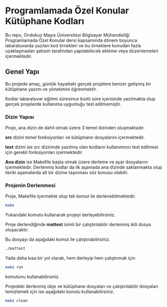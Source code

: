 # Programlamada Özel Konular Kütüphane Kodları

Bu repo, Ondokuz Mayıs Üniversitesi Bilgisayar Mühendisliği Programlamada Özel
Konular dersi kapsamında dönem boyunca labaratuvarda yazılan kod örnekleri ve
bu örneklere konudan fazla uzaklaşmadan şahsım tarafından yapılabilecek ekleme
veya düzenlemeleri içermektedir.

## Genel Yapı

Bu projede amaç, günlük hayattaki gerçek projelere benzer gelişmiş bir
kütüphane yazımı ve yönetimini öğrenmektir.

Kodlar labaratuvar eğitimi süresince kısıtlı süre içerisinde yazılmakta olup
gerçek projelerde kullanıma uygunluğu test edilmemiştir.

### Dizin Yapısı

Proje, ana dizin de dahil olmak üzere 3 temel dizinden oluşmaktadır.

**src** dizini temel fonksiyonları ve kütüphane dosyalarını içermektedir.

**test** dizini ise *src* dizininde yazılmış olan kodların kullanımının test
edilmesi için gerekli fonksiyonları içermektedir.

**Ana dizin** ise Makefile başta olmak üzere derleme ve ayar dosyalarını
içermektedir. Derlenmiş kodlar da ilk aşamada ana dizinde saklanmakta olup
ileriki aşamalarda alt bir dizine taşınması söz konusu olabilir.

### Projenin Derlenmesi

Proje, Makefile içermekte olup tek komut ile derlenebilmektedir.

~~~sh
make
~~~

Yukarıdaki komutu kullanarak projeyi derleyebilirsiniz.

Proje derlendiğinde **mattest** isimli bir çalıştırılabilir derlenmiş ikili
dosya oluşacaktır.

Bu dosyayı da aşağıdaki komut ile çalıştırabilirsiniz.

~~~sh
./mattest
~~~


Yada daha kısa bir yol olarak, hem derleyip hem çalıştırmak için

~~~sh
make run
~~~

komutunu kullanabilirsiniz.

Projedeki derlenmiş obje ve kütüphane dosyaları ve çalıştırılabilir dosyaları
temizlemek için ise aşağıdaki konutu kullanabilirsiniz.

~~~sh
make clean
~~~
